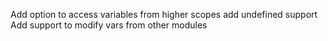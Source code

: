 Add option to access variables from higher scopes
add undefined support
Add support to modify vars from other modules